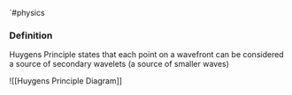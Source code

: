 `#physics 
### Definition 
Huygens Principle states that each point on a wavefront can be considered a source of secondary wavelets (a source of smaller waves)

![[Huygens Principle Diagram]]